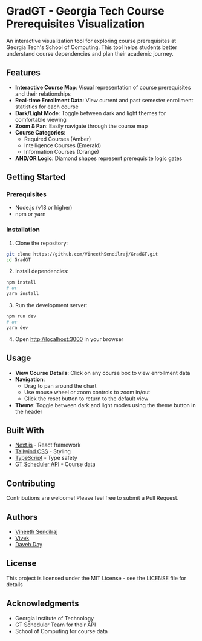 # GradGT - Georgia Tech Course Prerequisites Visualization

An interactive visualization tool for exploring course prerequisites at Georgia Tech's School of Computing. This tool helps students better understand course dependencies and plan their academic journey.

## Features

- **Interactive Course Map**: Visual representation of course prerequisites and their relationships
- **Real-time Enrollment Data**: View current and past semester enrollment statistics for each course
- **Dark/Light Mode**: Toggle between dark and light themes for comfortable viewing
- **Zoom & Pan**: Easily navigate through the course map
- **Course Categories**:
  - Required Courses (Amber)
  - Intelligence Courses (Emerald)
  - Information Courses (Orange)
- **AND/OR Logic**: Diamond shapes represent prerequisite logic gates

## Getting Started

### Prerequisites

- Node.js (v18 or higher)
- npm or yarn

### Installation

1. Clone the repository:
```bash
git clone https://github.com/VineethSendilraj/GradGT.git
cd GradGT
```

2. Install dependencies:
```bash
npm install
# or
yarn install
```

3. Run the development server:
```bash
npm run dev
# or
yarn dev
```

4. Open [http://localhost:3000](http://localhost:3000) in your browser

## Usage

- **View Course Details**: Click on any course box to view enrollment data
- **Navigation**: 
  - Drag to pan around the chart
  - Use mouse wheel or zoom controls to zoom in/out
  - Click the reset button to return to the default view
- **Theme**: Toggle between dark and light modes using the theme button in the header

## Built With

- [Next.js](https://nextjs.org/) - React framework
- [Tailwind CSS](https://tailwindcss.com/) - Styling
- [TypeScript](https://www.typescriptlang.org/) - Type safety
- [GT Scheduler API](https://gt-scheduler.github.io/) - Course data

## Contributing

Contributions are welcome! Please feel free to submit a Pull Request.

## Authors

- [Vineeth Sendilraj](https://www.linkedin.com/in/vineethsendilraj/)
- [Vivek](https://www.linkedin.com/in/vivek/)
- [Daveh Day](https://www.linkedin.com/in/davehday/)

## License

This project is licensed under the MIT License - see the LICENSE file for details

## Acknowledgments

- Georgia Institute of Technology
- GT Scheduler Team for their API
- School of Computing for course data
